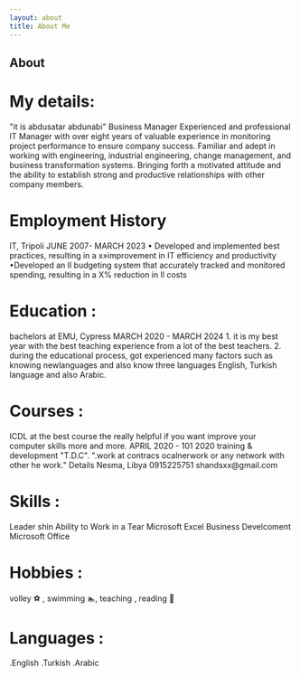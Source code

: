 ```yaml
---
layout: about
title: About Me
---
```


## About
<h1>My details:</h1>
"it is abdusatar abdunabi"
Business Manager
Experienced and professional IT Manager with over eight years of valuable experience in monitoring project performance to ensure company success. Familiar and adept in working with engineering, industrial engineering, change management, and business transformation systems. Bringing forth a motivated attitude and the ability to establish strong and productive relationships with other company members.
<h1>Employment History</h1>
IT, Tripoli
JUNE 2007- MARCH 2023
• Developed and implemented best practices, resulting in a x»improvement in IT efficiency and productivity
•Developed an Il budgeting system that accurately tracked and monitored spending, resulting in a X% reduction in Il costs
<h1>Education :</h1>
bachelors at EMU, Cypress
MARCH 2020 - MARCH 2024
1. it is my best year with the best teaching experience from a lot of the best teachers.
2. during the educational process, got experienced many factors such as knowing newlanguages and also know three languages English, Turkish language and
also Arabic.
<h1>Courses :</h1>
ICDL at the best course the really helpful if you want improve your
computer skills more and more.
APRIL 2020 - 101 2020
training & development "T.D.C".
".work at contracs ocalnerwork or any network with other he work."
Details
Nesma, Libya
0915225751
shandsxx@gmail.com
<h1>Skills :</h1>
Leader shin
Ability to Work in a Tear
Microsoft Excel
Business Develcoment
Microsoft Office

<h1>Hobbies :</h1>
volley ⚽ ,
 swimming 🏊,
teaching ,
reading 📖 
<h1>Languages :</h1>
.English
.Turkish
.Arabic 

